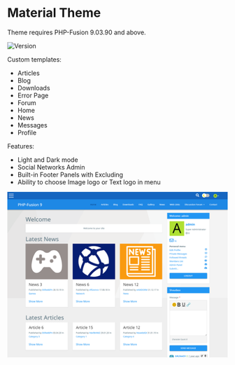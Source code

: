 # Material Theme
Theme requires PHP-Fusion 9.03.90 and above.

![Version](https://img.shields.io/badge/Version-1.0.1-blue.svg)

Custom templates:
 - Articles
 - Blog
 - Downloads
 - Error Page
 - Forum
 - Home
 - News
 - Messages
 - Profile

 Features:
 - Light and Dark mode
 - Social Networks Admin
 - Built-in Footer Panels with Excluding
 - Ability to choose Image logo or Text logo in menu

![Preview](screenshot.png)
